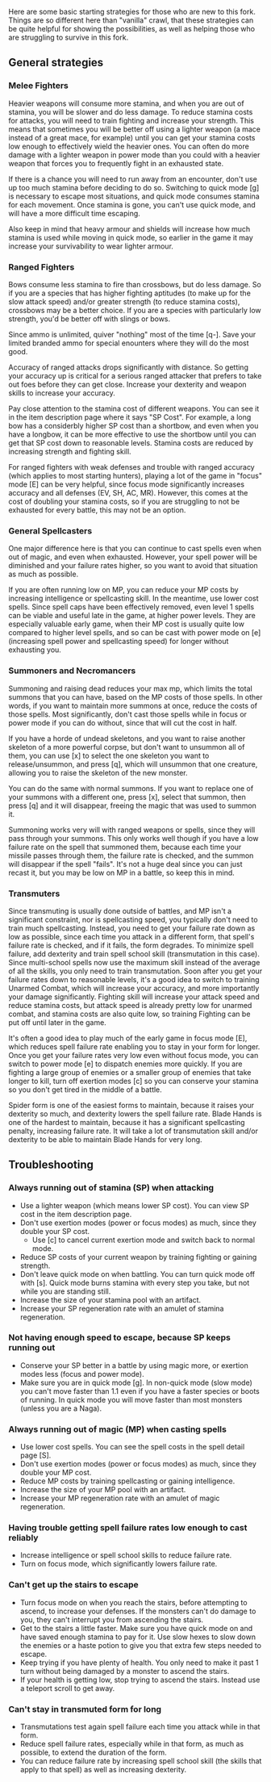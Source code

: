 Here are some basic starting strategies for those who are new to this fork. Things are so different here than "vanilla" crawl, that these strategies can be 
quite helpful for showing the possibilities, as well as helping those who are struggling to survive in this fork.

## General strategies

### Melee Fighters

Heavier weapons will consume more stamina, and when you are out of stamina, you will be slower and do less damage. To
reduce stamina costs for attacks, you will need to train fighting and increase your strength. This means that sometimes
you will be better off using a lighter weapon (a mace instead of a great mace, for example) until you can get your stamina
costs low enough to effectively wield the heavier ones. You can often do more damage with a lighter weapon in power mode
than you could with a heavier weapon that forces you to frequently fight in an exhausted state.

If there is a chance you will need to run away from an encounter, don't use up too much stamina before deciding to do so.
Switching to quick mode [g] is necessary to escape most situations, and quick mode consumes stamina for each movement.
Once stamina is gone, you can't use quick mode, and will have a more difficult time escaping. 

Also keep in mind that heavy armour and shields will increase how much stamina is used while moving in quick mode, so
earlier in the game it may increase your survivability to wear lighter armour. 
    
### Ranged Fighters

Bows consume less stamina to fire than crossbows, but do less damage. So if you are a species that has higher fighting
aptitudes (to make up for the slow attack speed) and/or greater strength (to reduce stamina costs), crossbows may be 
a better choice. If you are a species with particularly low strength, you'd be better off with slings or bows.

Since ammo is unlimited, quiver "nothing" most of the time [q-]. Save your limited branded ammo for special enounters
where they will do the most good. 

Accuracy of ranged attacks drops significantly with distance. So getting your accuracy up is critical for a serious
ranged attacker that prefers to take out foes before they can get close. Increase your dexterity and weapon skills
to increase your accuracy. 

Pay close attention to the stamina cost of different weapons. You can see it in the item description page where it 
says "SP Cost". For example, a long bow has a considerbly higher SP cost than a shortbow, and even when you have 
a longbow, it can be more effective to use the shortbow until you can get that SP cost down to reasonable levels. 
Stamina costs are reduced by increasing strength and fighting skill.
 
For ranged fighters with weak defenses and trouble with ranged accuracy (which applies to most starting hunters), 
playing a lot of the game in "focus" mode [E] can be very helpful, since focus mode significantly increases
accuracy and all defenses (EV, SH, AC, MR). However, this comes at the cost of doubling your stamina costs, so if
you are struggling to not be exhausted for every battle, this may not be an option.
    
### General Spellcasters

One major difference here is that you can continue to cast spells even when out of magic, and even when exhausted.
However, your spell power will be diminished and your failure rates higher, so you want to avoid that situation as
much as possible. 

If you are often running low on MP, you can reduce your MP costs by increasing intelligence or 
spellcasting skill. In the meantime, use lower cost spells. Since spell caps have been effectively removed, even
level 1 spells can be viable and useful late in the game, at higher power levels. They are especially valuable early
game, when their MP cost is usually quite low compared to higher level spells, and so can be cast with power mode on
[e] (increasing spell power and spellcasting speed) for longer without exhausting you.

### Summoners and Necromancers

Summoning and raising dead reduces your max mp, which limits the total summons that you can have, based on the MP
costs of those spells. In other words, if you want to maintain more summons at once, reduce the costs of those spells.
Most significantly, don't cast those spells while in focus or power mode if you can do without, since that will cut
the cost in half.

If you have a horde of undead skeletons, and you want to raise another skeleton of a more powerful corpse, but don't
want to unsummon all of them, you can use [x] to select the one skeleton you want to release/unsummon, and press [q],
which will unsummon that one creature, allowing you to raise the skeleton of the new monster. 

You can do the same with normal summons. If you want to replace one of your summons with a different one, press [x],
select that summon, then press [q] and it will disappear, freeing the magic that was used to summon it. 

Summoning works very will with ranged weapons or spells, since they will pass through your summons. This only works
well though if you have a low failure rate on the spell that summoned them, because each time your missile passes
through them, the failure rate is checked, and the summon will disappear if the spell "fails". It's not a huge
deal since you can just recast it, but you may be low on MP in a battle, so keep this in mind.

### Transmuters

Since transmuting is usually done outside of battles, and MP isn't a significant constraint, nor is spellcasting 
speed, you typically don't need to train much spellcasting. Instead, you need to get your failure rate down as low
as possible, since each time you attack in a different form, that spell's failure rate is checked, and if it fails,
the form degrades. To minimize spell failure, add dexterity and train spell school skill (transmutation in this case).
Since multi-school spells now use the maximum skill instead of the average of all the skills, you only need to train
transmutation. Soon after you get your failure rates down to reasonable levels, it's a good idea to switch to
training Unarmed Combat, which will increase your accuracy, and more importantly your damage significantly. Fighting
skill will increase your attack speed and reduce stamina costs, but attack speed is already pretty low for unarmed
combat, and stamina costs are also quite low, so training Fighting can be put off until later in the game. 

It's often a good idea to play much of the early game in focus mode [E], which reduces spell failure rate enabling you
to stay in your form for longer. Once you get your failure rates very low even without focus mode, you can switch
to power mode [e] to dispatch enemies more quickly. If you are fighting a large group of enemies or a smaller group
of enemies that take longer to kill, turn off exertion modes [c] so you can conserve your stamina so you don't get
tired in the middle of a battle.

Spider form is one of the easiest forms to maintain, because it raises your dexterity so much, and dexterity lowers
the spell failure rate. Blade Hands is one of the hardest to maintain, because it has a significant spellcasting
penalty, increasing failure rate. It will take a lot of transmutation skill and/or dexterity to be able to maintain
Blade Hands for very long. 

## Troubleshooting

### Always running out of stamina (SP) when attacking
* Use a lighter weapon (which means lower SP cost). You can view SP cost in the item description page.
* Don't use exertion modes (power or focus modes) as much, since they double your SP cost.
    * Use [c] to cancel current exertion mode and switch back to normal mode.
* Reduce SP costs of your current weapon by training fighting or gaining strength.
* Don't leave quick mode on when battling. You can turn quick mode off with [s]. Quick mode burns stamina with every
  step you take, but not while you are standing still.
* Increase the size of your stamina pool with an artifact.
* Increase your SP regeneration rate with an amulet of stamina regeneration.

### Not having enough speed to escape, because SP keeps running out
* Conserve your SP better in a battle by using magic more, or exertion modes less (focus and power mode).
* Make sure you are in quick mode [g]. In non-quick mode (slow mode) you can't move faster than 1.1 even if you have
  a faster species or boots of running. In quick mode you will move faster than most monsters (unless you are a Naga).

### Always running out of magic (MP) when casting spells
* Use lower cost spells. You can see the spell costs in the spell detail page [S].
* Don't use exertion modes (power or focus modes) as much, since they double your MP cost.
* Reduce MP costs by training spellcasting or gaining intelligence. 
* Increase the size of your MP pool with an artifact.
* Increase your MP regeneration rate with an amulet of magic regeneration.

### Having trouble getting spell failure rates low enough to cast reliably
* Increase intelligence or spell school skills to reduce failure rate.
* Turn on focus mode, which significantly lowers failure rate.

### Can't get up the stairs to escape
* Turn focus mode on when you reach the stairs, before attempting to ascend, to increase your defenses. If the monsters 
  can't do damage to you, they can't interrupt you from ascending the stairs. 
* Get to the stairs a little faster. Make sure you have quick mode on and have saved enough stamina to pay for it. Use
  slow hexes to slow down the enemies or a haste potion to give you that extra few steps needed to escape. 
* Keep trying if you have plenty of health. You only need to make it past 1 turn without being damaged by a monster to 
  ascend the stairs.
* If your health is getting low, stop trying to ascend the stairs. Instead use a teleport scroll to get away.

### Can't stay in transmuted form for long
* Transmutations test again spell failure each time you attack while in that form. 
* Reduce spell failure rates, especially while in that form, as much as possible, to extend the duration of the form.
* You can reduce failure rate by increasing spell school skill (the skills that apply to that spell) as well as increasing
  dexterity. 
  
